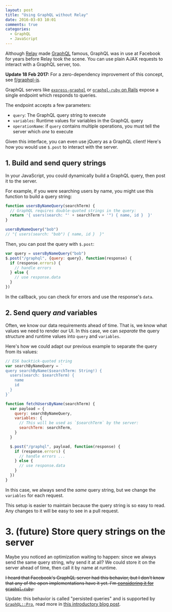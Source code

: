 ```yaml
---
layout: post
title: "Using GraphQL without Relay"
date: 2016-03-03 10:01
comments: true
categories:
  - GraphQL
  - JavaScript
---
```


Although [Relay](http://facebook.github.io/relay/) made [GraphQL](facebook.github.io/graphql) famous, GraphQL was in use at Facebook for years before Relay took the scene. You can use plain AJAX requests to interact with a GraphQL server, too.

<!-- more -->

__Update 18 Feb 2017:__ For a zero-dependency improvement of this concept, see [f/graphql-js](https://github.com/f/graphql.js).

GraphQL servers like [`express-graphql`](https://github.com/graphql/express-graphql) or [`graphql-ruby` on Rails](https://github.com/rmosolgo/graphql-ruby-demo) expose a single endpoint which responds to queries.

The endpoint accepts a few parameters:

- `query`: The GraphQL query string to execute
- `variables`: Runtime values for variables in the GraphQL query
- `operationName`: if `query` contains multiple operations, you must tell the server which _one_ to execute

Given this interface, you can even use jQuery as a GraphQL client! Here's how you would use `$.post` to interact with the server.

## 1. Build and send query strings

In your JavaScript, you could dynamically build a GraphQL query, then post it to the server.

For example, if you were searching users by name, you might use this function to build a query string:

```javascript
function usersByNameQuery(searchTerm) {
  // GraphQL requires double-quoted strings in the query:
  return '{ users(search: "' + searchTerm + '") { name, id }  }'
}

usersByNameQuery("bob")
// "{ users(search: "bob") { name, id }  }"
```

Then, you can post the query with `$.post`:

```javascript
var query = usersByNameQuery("bob")
$.post("/graphql", {query: query}, function(response) {
  if (response.errors) {
    // handle errors
  } else {
    // use response.data
  }
})
```

In the callback, you can check for errors and use the response's `data`.

## 2. Send query _and_ variables

Often, we know our data requirements ahead of time. That is, we know what values we need to render our UI. In this case, we can _separate_ the query structure and runtime values into `query` and `variables`.

Here's how we could adapt our previous example to separate the query from its values:

```javascript
// ES6 backtick-quoted string
var searchByNameQuery = `
query searchByName($searchTerm: String!) {
  users(search: $searchTerm) {
    name
    id
  }
}`

function fetchUsersByName(searchTerm) {
  var payload = {
    query: searchByNameQuery,
    variables: {
      // This will be used as `$searchTerm` by the server:
      searchTerm: searchTerm,
    }
  }

  $.post("/graphql", payload, function(response) {
    if (response.errors) {
      // handle errors ...
    } else {
      // use response.data
    }
  })
}
```

In this case, we always send the _same_ query string, but we change the `variables` for each request.

This setup is easier to maintain because the query string is so easy to read. Any changes to it will be easy to see in a pull request.

# 3. (future) Store query strings on the server

Maybe you noticed an optimization waiting to happen: since we always send the same query string, why send it at all? We could store it on the server ahead of time, then call it by name at runtime.

~~I heard that Facebook's GraphQL server had this behavior, but I don't know that any of the open implementations have it yet. I'm [considering it for `graphql-ruby`](https://github.com/rmosolgo/graphql-ruby/pull/76).~~

Update: this behavior is called "persisted queries" and is supported by [`GraphQL::Pro`](http://graphql.pro), read more in [this introductory blog post](#).
